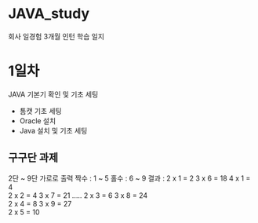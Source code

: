 # JAVA_study

회사 일경험 3개월 인턴 학습 일지


# 1일차
JAVA 기본기 확인 및 기초 세팅
- 톰캣 기초 세팅
- Oracle 설치
- Java 설치 및 기초 세팅

## 구구단 과제
2단 ~ 9단 가로로 출력
짝수 : 1 ~ 5
홀수 : 6 ~ 9
결과 :
2 x 1 = 2	3 x 6 = 18	4 x 1 = 4	
2 x 2 = 4	3 x 7 = 21	.....
2 x 3 = 6	3 x 8 = 24	
2 x 4 = 8	3 x 9 = 27	
2 x 5 = 10					
